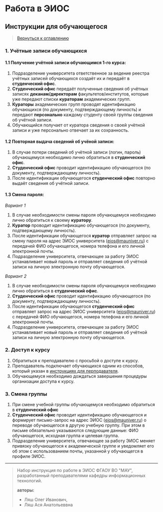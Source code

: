 # Работа в ЭИОС

## Инструкции для обучающегося

> [Вернуться к оглавлению](../index.md)

### 1. Учётные записи обучающихся

#### 1.1 Получение учётной записи обучающимся 1-го курса:
1. Подразделение университета ответственное за ведение реестра учётных записей обучающихся создаёт их и передаёт в **студенческий офис**.
2. **Студенческий офис** передаёт полученные сведения об учётных записях **деканам/директорам** факультетов/институтов, которые уже передают списки **кураторам** академических групп.
3. **Кураторы** академических групп проводят идентификацию обучающихся (по документу, подтверждающему личность) и передают **персонально** каждому студенту своей группы сведения об учётной записи.
4. Обучающийся получает от куратора сведения о своей учётной записи и уже персонально отвечает за их сохранность.

#### 1.2 Повторная выдача сведений об учёной записи:
1. В случае потери сведений об учётной записи (логин, пароль) обучающемуся необходимо лично обратиться в **студенческий офис**.
2. **Студенческий офис** проводит идентификацию обучающегося (по документу, подтверждающему личность).
3. После идентификации обучающегося **студенческий офис** повторно выдаёт сведения об учётной записи.

#### 1.3 Смена пароля:
*Вариант 1*
1. В случае необходимости смены пароля обучающемуся необходимо лично обратиться к своему **куратору**.
2. **Куратор** проводит идентификацию обучающегося (по документу, подтверждающему личность).
3. После идентификации обучающегося **куратор** отправляет запрос на смену пароля на адрес ЭИОС университета (eios@mauniver.ru) с передачей ФИО обучающегося, номера телефона и его личной электронной почты.
4. Подразделение университета, отвечающее за работу ЭИОС устанавливает новый пароль и отправляет сведения об учётной записи на личную электронную почту обучающегося.

*Вариант 2*
1. В случае необходимости смены пароля обучающемуся необходимо лично обратиться в **студенческий офис**.
2. **Студенческий офис** проводит идентификацию обучающегося (по документу, подтверждающему личность).
3. После идентификации обучающегося **студенческий офис** отправляет запрос на адрес ЭИОС университета (eios@mauniver.ru) с передачей ФИО обучающегося, номера телефона и его личной электронной почты.
4. Подразделение университета, отвечающее за работу ЭИОС устанавливает новый пароль и отправляет сведения об учётной записи на личную электронную почту обучающегося.

### 2. Доступ к курсу

1. Обратиться к преподавателю с просьбой о доступе к курсу.
2. Преподаватель подключает обучающихся одним из способов, который указан в [инструкциях для перподавателя](../teachers/index.md).
3. Обучающемуся необходимо дождаться завершения процедуры организации доступа к курсу.

### 3. Смена группы

1. При смене учебной группы обучающемуся необходимо обратиться в **студенческий офис**
2. **Студенческий офис** проводит идентификацию обучающегося и формирует письмо-запрос на адрес ЭИОС (eios@mauniver.ru) о переводе обучающегося в другую учебную группу. При этом в письме обязательно указываются следующие данные: ФИО обучающегося, исходная группа и целевая группа.
3. Подразделение университета, отвечающее за работу ЭИОС меняет привязку обучающегося к академической группе и уведомляет его об этом с использованием почты, указанной у обучающегся в профиле ЭИОС.

---

> Набор инструкция по работе в ЭИОС ФГАОУ ВО "МАУ", разработанный преподавателями кафедры информационных технологий.
> 
> **авторы:** 
>   - Ляш Олег Иванович, 
>   - Ляш Ася Анатольеввна
